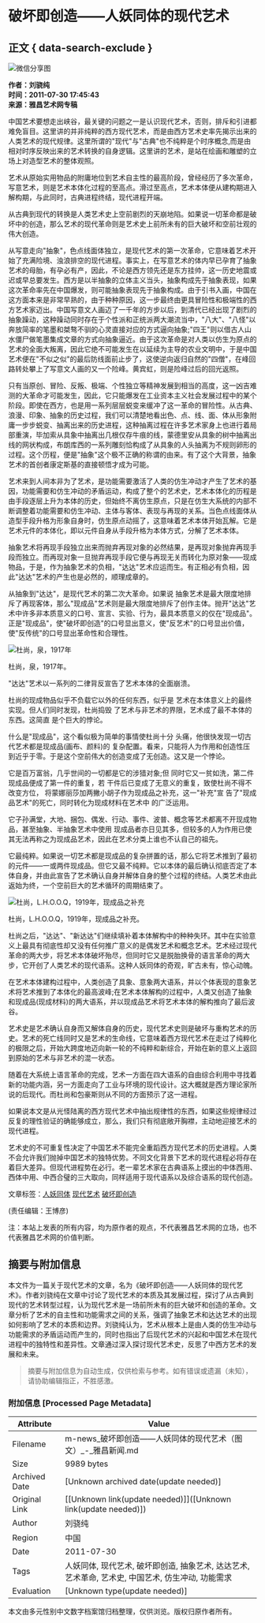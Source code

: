 # 破坏即创造——人妖同体的现代艺术

## 正文 { data-search-exclude }


![微信分享图](https://thumb.artron.net/Img/image?c=0&h=0&src=https%3A%2F%2Fwximg1.artimg.net%2Fnews%2F201107%2F2011073017535657645.jpg&w=600)

**作者：刘骁纯**  
**时间：2011-07-30 17:45:43**  
**来源：雅昌艺术网专稿**

中国艺术要想走出峡谷，最关键的问题之一是认识现代艺术，否则，排斥和引进都难免盲目。这里讲的并非纯粹的西方现代艺术，而是由西方艺术史率先揭示出来的人类艺术的现代规律。这里所谓的"现代"与"古典"也不纯粹是个时序概念,而是由相对时序反映出来的艺术转换的自身逻辑。这里讲的艺术，是站在绘画和雕塑的立场上对造型艺术的整体观照。

艺术从原始实用物品的附庸地位到艺术自主性的最高阶段，曾经经历了多次革命，写意艺术，则是艺术本体化过程的至高点。滑过至高点，艺术本体便从建构期进入解构期，与此同时，古典进程终结，现代进程开端。

从古典到现代的转换是人类艺术史上空前剧烈的天崩地陷。如果说一切革命都是破坏中的创造，那么艺术的现代革命则是艺术史上前所未有的巨大破坏和空前壮观的伟大创造。

从写意走向"抽象"，色点线面体独立，是现代艺术的第一次革命，它意味着艺术开始了充满险境、浊浪排空的现代进程。事实上，在写意艺术的体内早已孕育了抽象艺术的母胎，有孕必有产，因此，不论是西方领先还是东方挂帅，这一历史地震或迟或早总要发生。西方是以半抽象的立体主义当头，抽象构成先于抽象表现，如果这次革命率先在中国爆发，则可能抽象表现先于抽象构成。由于引书入画，中国在这方面本来是非常早熟的，由于种种原因，这一步最终由更具冒险性和极端性的西方艺术家迈出。中国写意文人画迈了一千年的方步以后，到清代已经出现了剧烈的抽象躁动，这种躁动同时存在于个性派和正统派两大潮流当中，"八大"、"八怪"以奔放简率的笔墨和桀骜不驯的心灵直接对应的方式逼向抽象;"四王"则以借古人山水僵尸做笔墨集成文章的方式向抽象逼近。由于这次革命是对人类以仿生为原点的艺术的全面大叛离，因此它绝不可能发生在以延续为主导的农业文明中，于是中国艺术便在"不似之似"的最后防线面前止步了，这使逆向返归自然的"四僧"，在峰回路转处攀上了写意文人画的又一个险峰。黄宾虹，则是险峰过后的回光返照。

只有当原创、冒险、反叛、极端、个性独立等精神发展到相当的高度，这一凶吉难测的大革命才可能发生，因此，它只能爆发在工业资本主义社会发展过程中的某个阶段。即使在西方，也是用一系列层层蜕变来缓冲了这一革命的冒险性。从古典、浪漫、印象、抽象的历史过程，我们可以清楚地看出色、点、线、面、体从形象附庸一步步蜕变、抽离出来的历史进程，这种抽离过程在许多艺术家身上也进行着局部重演，毕加索从具象中抽离出几根仅存牛痕的线，蒙德里安从具象的树中抽离出线的网状构成，布朗库西的一系列雕刻恰构成了从具象的人头抽离为不规则卵形的过程。这个历程，便是"抽象"这个极不正确的称谓的由来。有了这个大背景，抽象艺术的首创者康定斯基的直接顿悟才成为可能。

艺术来到人间本非为了艺术，是功能需要激活了人类的仿生冲动才产生了艺术的基因，功能需要和仿生冲动的矛盾运动，构成了整个的艺术史，艺术本体化的历程是由手段逐层上升为本体的历史，但始终不离仿生原点，只是在仿生大系统的内部不断调整着功能需要和仿生冲动、主体与客体、表现与再现的关系。当色点线面体从造型手段升格为形象自身时，仿生原点动摇了，这意味着艺术本体开始瓦解。它是艺术元件的本体化，即以元件自身从手段升格为本体方式，分解了艺术本体。

抽象艺术将再现手段独立出来而抛弃再现对象的必然结果，是再现对象抛弃再现手段而独立。而再现对象一旦抛弃再现手段它便与再现无关而转化为原对象——现成物品，于是，作为抽象艺术的负相，"达达"艺术应运而生。有正相必有负相，因此"达达"艺术的产生也是必然的，顺理成章的。

从抽象到"达达"，是现代艺术的第二次大革命。如果说 抽象艺术是最大限度地排斥了再现客体，那么"现成品"艺术则是最大限度地排斥了创作主体。抛开"达达"艺术中许多非本质意义的口号、宣言、实验、行为，最具本质意义的仅在"现成品"。正是"现成品"，使"破坏即创造"的口号显出意义，使"反艺术"的口号显出价值，使"反传统"的口号显出革命性和合理性。

![杜尚，泉，1917年](https://thumb.artron.net/Img/image?c=0&h=0&src=https%3A%2F%2Fwximg1.artimg.net%2Fnews%2F201107%2F2011073017535657645.jpg&w=600)

杜尚，泉，1917年。

"达达"艺术以一系列的二律背反宣告了艺术本体的全面崩溃。

杜尚的现成物品似乎不负载它以外的任何东西，似乎是 艺术在本体意义上的最终实现。但人们同时发现，杜尚捣毁 了艺术与非艺术的界限，艺术成了最不本体的东西。这简直 是个巨大的悖论。

什么是"现成品"，这个看似极为简单的事情使杜尚十分 头痛，他很快发现一切古代艺术都是现成品(画布、颜料)的 复杂配置。看来，只能将人为作用和创造性压到近乎于零。于是这个空前伟大的创造变成了无创造。这又是一个悖论。

它是百万富翁，几乎世间的一切都是它的涉猎对象;但 同时它又一贫如洗，第二件现成品便成了第一件的重复，若 干件后已变成了无意义的重复，致使杜尚不得不改变方位， 将蒙娜丽莎加两撇小胡子作为现成品之补充，这一"补充"宣 告了"现成品艺术"的死亡，同时转化为现成材料在艺术中 的广泛运用。

它子孙满堂，大地、捆包、偶发、行动、事件、波普、概念等艺术都离不开现成物品，甚至抽象、半抽象艺术中使用 现成品者亦日见其多，但较多的人为作用已使其无法再称之为现成品艺术，因此在艺术分类上谁也不认自己的祖先。

它最纯粹。如果说一切艺术都是现成品的复杂拼置的话，那么它将艺术推到了最初的元件——一或两件现成品。但它又最不纯粹。它以本体的最后确认彻底否定了本体自身，并由此宣告了艺术确认自身并解体自身的整个过程的终结。人类艺术由此返始为终，一个空前巨大的艺术循环的周期结束了。

![杜尚，L.H.O.O.Q，1919年，现成品之补充](https://thumb.artron.net/Img/image?c=0&h=0&src=https%3A%2F%2Fwximg1.artimg.net%2Fnews%2F201107%2F2011073017541196314.jpg&w=600)

杜尚，L.H.O.O.Q，1919年，现成品之补充。

杜尚之后，"达达"、"新达达"们继续填补着本体解构中的种种失环。其中在实验意义上最具有彻底性却又没有任何推广意义的是偶发艺术和概念艺术。艺术经过现代革命的两大步，将艺术本体破坏殆尽，但同时它又是脱胎换骨的语言革命的两大步，它开创了人类艺术的现代语系。这种人妖同体的奇观，旷古未有，惊心动魄。

在艺术本体建构过程中，人类创造了具象、意象两大语系，并以个体表现的意象艺术将艺术推到了本体化的最高波峰;在艺术本体解构的过程中，人类又创造了抽象和现成品(现成材料)的两大语系，并以现成品艺术将艺术本体的解构推向了最后波谷。

艺术史是艺术确认自身而又解体自身的历史，现代艺术史则是破坏与重构艺术的历史。艺术的死亡线同时又是艺术的生命线，它意味着西方现代艺术在走过了纯粹化的极限之后，开始大跨度地迈向新一轮的不纯粹和新综合，开始在新的意义上返回到原始的艺术与非艺术的混一状态。

随着在大系统上语言革命的完成，艺术一方面在四大语系的自由综合利用中寻找着新的功能内涵，另一方面走向了工业与环境的现代设计。这大概就是西方理论家所说的后现代。而杜尚和包豪斯则从不同的方面预示了这一进程。

如果说本文是从光怪陆离的西方现代艺术中抽出规律性的东西，如果这些规律经过反复的理性验证的确能够成立，那么，我们只有彻底敞开胸襟，主动地迎接艺术的现代进程。

艺术史的不可重复性决定了中国艺术不能完全重蹈西方现代艺术的历史进程。人类不会允许我们抛掉中国艺术的独特优势。不同文化背景下艺术的现代进程必将存在着巨大差异。但现代进程势在必行。老一辈艺术家在古典语系上摸出的中体西用、西体中用、中西合璧的三大取向，同样适用于现代语系以及综合语系的现代创造。

文章标签：[人妖同体](http://artso.artron.net/news/search_newslist.php?keyword=%E4%BA%BA%E5%A6%96%E5%90%8C%E4%BD%93) [现代艺术](http://artso.artron.net/news/search_newslist.php?keyword=%E7%8E%B0%E4%BB%A3%E8%89%BA%E6%9C%AF) [破坏即创造](http://artso.artron.net/news/search_newslist.php?keyword=%E7%A0%B4%E5%9D%8F%E5%8D%B3%E5%88%9B%E9%80%A0)

(责任编辑：王博彦)

注：本站上发表的所有内容，均为原作者的观点，不代表雅昌艺术网的立场，也不代表雅昌艺术网的价值判断。
<!-- tcd_original_link https://m-news.artron.net/20120723/n180977.html -->


## 摘要与附加信息

<!-- tcd_abstract -->
本文件为一篇关于现代艺术的文章，名为《破坏即创造——人妖同体的现代艺术》。作者刘骁纯在文章中讨论了现代艺术的本质及其发展过程，探讨了从古典到现代的艺术转型过程，认为现代艺术是一场前所未有的巨大破坏和创造的革命。文章分析了艺术的自主性和功能需求之间的关系，强调了抽象艺术和达达艺术的出现如何影响了艺术的本质和边界。刘骁纯认为，艺术从根本上是由人类的仿生冲动与功能需求的矛盾运动而产生的，同时也指出了后现代艺术的兴起和中国艺术在现代进程中的独特性和差异性。文章通过深入探讨现代艺术史，反思了中西方艺术的发展和未来。
<!-- tcd_abstract_end -->

> 摘要与附加信息为自动生成，仅供检索与参考。如有错误或遗漏（未知），请协助编辑指正，不胜感激。

### 附加信息 [Processed Page Metadata]

| Attribute       | Value                                  |
|-----------------|----------------------------------------|
| Filename        | m-news_破坏即创造——人妖同体的现代艺术（图文）_-_雅昌新闻.md                             |
| Size            | 9989 bytes                           |
| Archived Date   | [Unknown archived date(update needed)]                             |
| Original Link   | [[Unknown link(update needed)]]([Unknown link(update needed)])                       |
| Author          | 刘骁纯                               |
| Region          | 中国                               |
| Date            | 2011-07-30                                 |
| Tags            | 人妖同体, 现代艺术, 破坏即创造, 抽象艺术, 达达艺术, 艺术革命, 艺术史, 中国艺术, 仿生冲动, 功能需求                                 |
| Evaluation            | [Unknown type(update needed)]                                 |
<!-- tcd_table_end -->

本文由多元性别中文数字档案馆归档整理，仅供浏览。版权归原作者所有。
